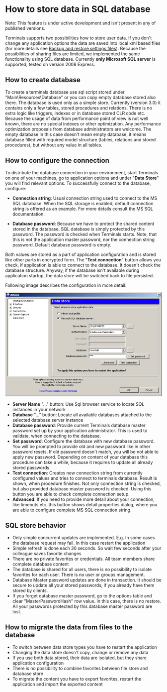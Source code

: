 # How to store data in SQL database

Note: This feature is under active development and isn't present in any of published versions.

Terminals supports two possibilities how to store user data. If you don't change any application options the data are saved into local xml based files (for more details see [Backup and restore settings files](Backup-and-restore-settings-files.md)). Because the  possibilities of sharing files are limited, we implemented the same functionality using SQL database. Currently **only Microsoft SQL server** is supported, tested on version 2008 Express.

## How to create database
To create a terminals database use sql script stored under "Main\Resources\Database" or you can copy empty database stored also there. The database is used only as a simple store. Currently (version 3.0) it contains only a few tables, stored procedures and relations. There is no extra logic like triggers, indexes or in database stored CLR code etc.
Because the usage of data from performance point of view is not well known, there are no special indexes or other optimization. Any performance optimization proposals from database administrators are welcome.
The empty database in this case doesn't mean empty database, it means database filled with required model structure (tables, relations and stored procedures), but without any value in all tables.

## How to configure the connection
To distribute the database connection in your environment, start Terminals on one of your machines, go to application options and under "**Data Store**" you will find relevant options. To successfully connect to the database, configure:

* **Connection string**: Usual connection string used to connect to the MS SQL database. When the SQL storage is enabled, default connection string is offered as an example. For more details consult the MS SQL documentation.

* **Database password**: Because we have to protect the shared content stored in the database, SQL database is simply protected by this password. The password is checked when Terminals starts. Note, that this is not the application master password, nor the connection string password. Default database password is empty.

Both values are stored as a part of application configuration and is stored like other parts in encrypted form. The "**Test connection**" button allows you check, if application is able to connect to the database. It doesn't check the database structure. Anyway, if the database isn't available during application startup, the data store will be switched back to file persisted.

Following image describes the configuration in more detail:

![Sql Persistence](Store-data-in-SQL-database_Terminals_SqlPersistence.PNG)
* **Server Name** "..." button: Use Sql browser service to locate SQL instances in your network
* **Database** "..." button: Locate all available databases attached to the selected database server instance
* **Database password**: Provide current Terminals database master password set up by your application administrator. This is used to validate, when connecting to the database.
* **Set password**: Configure the database with new database password. You will be prompted to provide old and new password like in other password resets. If old password doesn't match, you will be not able to apply new password. Depending on content of your database this procedure can take a while, because it requires to update all already stored passwords.
* **Test connection**: Creates new connection string from currently configured values and tries to connect to terminals database. Result is shown, when procedure finishes. Not only connection string is checked, but also provided database master password is checked. Using this button you are able to check complete connection setup.
* **Advanced**: If you need to provide more detail about your connection, like timeouts etc. this button shows detail properties dialog, where you are able to configure complete MS SQL connection string.

## SQL store behavior
* Only simple concurrent updates are implemented. E.g. In some cases the database request may fail. In this case restart the application
* Simple refresh is done each 30 seconds. So wait few seconds after your colleague saves favorite changes
* There are no private favorites or credentials. All team members share complete database content
* The database is shared for all users, there is no possibility to isolate favorites for each user. There is no user or groups management.
* Database Master password updates are done in transaction. It should be secure to update all your stored passwords, if you already have them stored by clients.
* If you forget database master password, go to the options table and clear "MasterPasswordHash" row value. In this case, there is no restore. All your passwords protected by this database master password are lost.

## How to migrate the data from files to the database
* To switch between data store types you have to restart the application
* Changing the data store doesn't copy, change or remove any data
* If you use both data stored, their data are isolated, but they share application configuration
* There is no possibility to combine favorites between file store and database store
* To migrate the content you have to export favorites, restart the application and import the exported content
